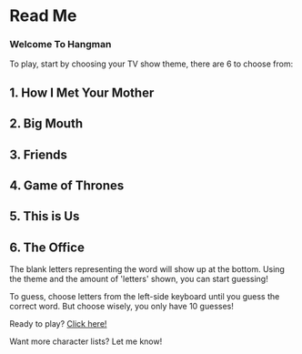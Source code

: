 # Read Me

### Welcome To Hangman

To play, start by choosing your TV show theme, there are 6 to choose from:

## 1. How I Met Your Mother
## 2. Big Mouth
## 3. Friends
## 4. Game of Thrones
## 5. This is Us
## 6. The Office

The blank letters representing the word will show up at the bottom. Using the theme and the amount of 'letters' shown, you can start guessing!

To guess, choose letters from the left-side keyboard until you guess the correct word. But choose wisely, you only have 10 guesses!

Ready to play? [Click here!](https://nwitte4.github.io/hangman/public/index.html)

Want more character lists? Let me know!
